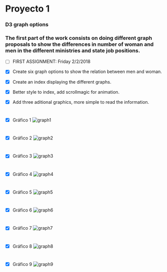 # Proyecto 1

### D3 graph options

### The first part of the work consists on doing different graph proposals to show the differences in number of woman and men in the different ministries and state job positions.

* [ ] FIRST ASSIGNMENT: Friday 2/2/2018

* [x] Create six graph options to show the relation between men and woman.

* [x] Create an index displaying the different graphs.

* [x] Better style to index, add scrollmagic for animation.

* [x] Add three aditional graphics, more simple to read the information.

#

* [x] Gráfico 1
      <img src="https://image.ibb.co/jPpzYH/graph1.png" alt="graph1" border="0">

#

* [x] Gráfico 2
      <img src="https://image.ibb.co/i18Aqx/graph2.png" alt="graph2" border="0">

#

* [x] Gráfico 3
      <img src="https://image.ibb.co/iSzYAx/graph3.png" alt="graph3" border="0">

#

* [x] Gráfico 4
      <img src="https://image.ibb.co/nq9N3H/graph4.png" alt="graph4" border="0">

#

* [x] Gráfico 5
      <img src="https://image.ibb.co/fakqqx/graph5.png" alt="graph5" border="0">

#

* [x] Gráfico 6
      <img src="https://image.ibb.co/cKFC3H/graph6.png" alt="graph6" border="0">

#

* [x] Gráfico 7
      <img src="https://image.ibb.co/dHDWXn/graph7.png" alt="graph7" border="0">

#

* [x] Gráfico 8
      <img src="https://image.ibb.co/iMKMXn/graph8.png" alt="graph8" border="0">

#

* [x] Gráfico 9
      <img src="https://image.ibb.co/nJHx57/graph9.png" alt="graph9" border="0">

#
